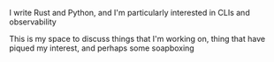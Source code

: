 I write Rust and Python, and I'm particularly interested in CLIs and observability

This is my space to discuss things that I'm working on, thing that have piqued my interest, and perhaps some soapboxing
